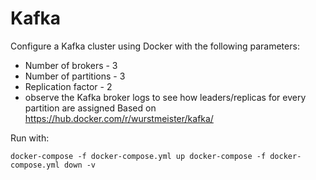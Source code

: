 # Kafka

Configure a Kafka cluster using Docker with the following parameters: 
* Number of brokers - 3 
* Number of partitions - 3 
* Replication factor - 2 
* observe the Kafka broker logs to see how leaders/replicas for every partition are assigned
Based on https://hub.docker.com/r/wurstmeister/kafka/

Run with:

`docker-compose -f docker-compose.yml up
docker-compose -f docker-compose.yml down -v`
